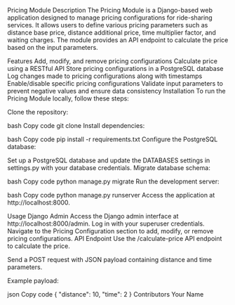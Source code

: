 Pricing Module
Description
The Pricing Module is a Django-based web application designed to manage pricing configurations for ride-sharing services. It allows users to define various pricing parameters such as distance base price, distance additional price, time multiplier factor, and waiting charges. The module provides an API endpoint to calculate the price based on the input parameters.

Features
Add, modify, and remove pricing configurations
Calculate price using a RESTful API
Store pricing configurations in a PostgreSQL database
Log changes made to pricing configurations along with timestamps
Enable/disable specific pricing configurations
Validate input parameters to prevent negative values and ensure data consistency
Installation
To run the Pricing Module locally, follow these steps:

Clone the repository:

bash
Copy code
git clone <repository-url>
Install dependencies:

bash
Copy code
pip install -r requirements.txt
Configure the PostgreSQL database:

Set up a PostgreSQL database and update the DATABASES settings in settings.py with your database credentials.
Migrate database schema:

bash
Copy code
python manage.py migrate
Run the development server:

bash
Copy code
python manage.py runserver
Access the application at http://localhost:8000.

Usage
Django Admin
Access the Django admin interface at http://localhost:8000/admin.
Log in with your superuser credentials.
Navigate to the Pricing Configuration section to add, modify, or remove pricing configurations.
API Endpoint
Use the /calculate-price API endpoint to calculate the price.

Send a POST request with JSON payload containing distance and time parameters.

Example payload:

json
Copy code
{
    "distance": 10,
    "time": 2
}
Contributors
Your Name
